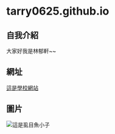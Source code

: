 # tarry0625.github.io

## 自我介紹
大家好我是林郁軒~~

## 網址
[這是學校網站](https://moodle.mcu.edu.tw/)
## 圖片
![這是虱目魚小子](https://img.ltn.com.tw/Upload/liveNews/BigPic/600_1390343_1.jpg)
